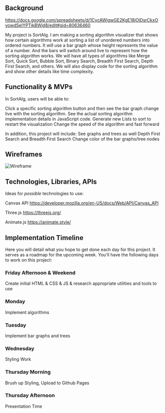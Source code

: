 ## Background
https://docs.google.com/spreadsheets/d/1CycAWjgwGE2KgE18jOjDsrCkxOyowdSeIYPTikBWjd8/edit#gid=80636460

My project is SortAlg. I am making a sorting algorithm visualizer that shows how certain algorithms work at sorting a list of unordered numbers into ordered numbers. It will use a bar graph whose height represents the value of a number. And the bars will switch around live to represent how the sorting algorithm works. We will have all types of algorithms like Merge Sort, Quick Sort, Bubble Sort, Binary Search, Breadth First Search, Depth First Search, and others. We will also display code for the sorting algorithm and show other details like time complexity.

## Functionality & MVPs

In SortAlg, users will be able to:

Click a specific sorting algorithm button and then see the bar graph change live with the sorting algorithm.
See the actual sorting algorithm implementation details in JavaScript code.
Generate new Lists to sort to restart the visualization
Change the speed of the algorithm and fast forward

In addition, this project will include:
See graphs and trees as well 
Depth First Search and Breadth First Search
Change color of the bar graphs/tree nodes

## Wireframes
![Wireframe](https://i.imgur.com/qDp9uHD.png)


## Technologies, Libraries, APIs

Ideas for *possible* technologies to use:

Canvas API https://developer.mozilla.org/en-US/docs/Web/API/Canvas_API

Three.js https://threejs.org/

Animate.js https://animate.style/
<!-- [Bulma](https://bulma.io/)  -->

## Implementation Timeline
Here you will detail what you hope to get done each day for this project. It serves as a roadmap for the upcoming week. You'll have the following days to work on this project:

### Friday Afternoon & Weekend
Create initial HTML & CSS & JS & research appropriate utilities and tools to use
### Monday
Implement algorithms
### Tuesday
Implement bar graphs and trees
### Wednesday
Styling Work
### Thursday Morning
Brush up Styling, Upload to Github Pages
### Thursday Afternoon 
Presentation Time

